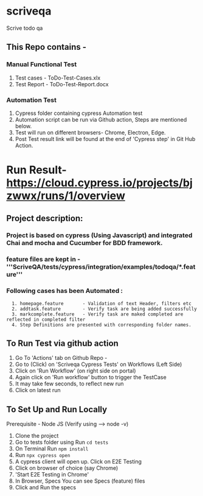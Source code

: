 # scriveqa
Scrive todo qa 

## This Repo contains - 
### Manual Functional Test
  1. Test cases  - ToDo-Test-Cases.xlx 
  2. Test Report - ToDo-Test-Report.docx
  
### Automation Test
  1. Cypress folder containing cypress Automation test
  2. Automation script can be run via Github action, Steps are mentioned below. 
  3. Test will run on different browsers- Chrome, Electron, Edge.
  4. Post Test result link will be found at the end of 'Cypress step' in Git Hub Action.
      
# Run Result- https://cloud.cypress.io/projects/bjzwwx/runs/1/overview

## Project description:
  ### Project is based on cypress (Using Javascript) and integrated Chai and mocha and Cucumber for BDD framework.
  ### feature files are kept in - '''ScriveQA/tests/cypress/integration/examples/todoqa/*.feature'''
  ### Following cases has been Automated :
      1. homepage.feature       - Validation of text Header, filters etc
      2. addtask.feature        - Verify task are being added successfully
      3. markcomplete.feature   - Verify task are maked completed are reflected in completed filter
      4. Step Definitions are presented with corresponding folder names.
  
## To Run Test via github action
1. Go To 'Actions' tab on Github Repo -
2. Go to (Click) on 'Scriveqa Cypress Tests' on Workflows (Left Side)
3. Click on 'Run Workflow' (on right side on portal)
4. Again click on 'Run workflow' button to trigger the TestCase
5. It may take few seconds, to reflect new run
6. Click on latest run

## To Set Up and Run Locally 
   Prerequisite - Node JS (Verify using --> node -v)

1. Clone the project
2. Go to tests folder using
   Run ```cd tests```
3. On Terminal 
   Run ```npm install```
4. Run ```npx cypress open```
5. A cypress client will open up. Click on E2E Testing
6. Click on browser of choice (say Chrome)
7. 'Start E2E Testing in Chrome'
8. In Browser, Specs You can see Specs (feature) files
9. Click and Run the specs
